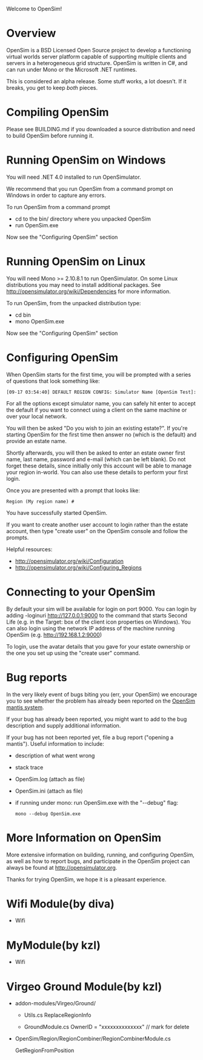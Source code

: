 Welcome to OpenSim!

# Overview

OpenSim is a BSD Licensed Open Source project to develop a functioning
virtual worlds server platform capable of supporting multiple clients
and servers in a heterogeneous grid structure. OpenSim is written in
C#, and can run under Mono or the Microsoft .NET runtimes.

This is considered an alpha release.  Some stuff works, a lot doesn't.
If it breaks, you get to keep *both* pieces.

# Compiling OpenSim

Please see BUILDING.md if you downloaded a source distribution and 
need to build OpenSim before running it.

# Running OpenSim on Windows

You will need .NET 4.0 installed to run OpenSimulator.

We recommend that you run OpenSim from a command prompt on Windows in order
to capture any errors.

To run OpenSim from a command prompt

 * cd to the bin/ directory where you unpacked OpenSim
 * run OpenSim.exe

Now see the "Configuring OpenSim" section

# Running OpenSim on Linux

You will need Mono >= 2.10.8.1 to run OpenSimulator.  On some Linux distributions you
may need to install additional packages.  See http://opensimulator.org/wiki/Dependencies
for more information.

To run OpenSim, from the unpacked distribution type:

 * cd bin
 * mono OpenSim.exe

Now see the "Configuring OpenSim" section

# Configuring OpenSim

When OpenSim starts for the first time, you will be prompted with a
series of questions that look something like:

	[09-17 03:54:40] DEFAULT REGION CONFIG: Simulator Name [OpenSim Test]:

For all the options except simulator name, you can safely hit enter to accept
the default if you want to connect using a client on the same machine or over
your local network.

You will then be asked "Do you wish to join an existing estate?".  If you're
starting OpenSim for the first time then answer no (which is the default) and
provide an estate name.

Shortly afterwards, you will then be asked to enter an estate owner first name,
last name, password and e-mail (which can be left blank).  Do not forget these
details, since initially only this account will be able to manage your region
in-world.  You can also use these details to perform your first login.

Once you are presented with a prompt that looks like:

	Region (My region name) #

You have successfully started OpenSim.

If you want to create another user account to login rather than the estate
account, then type "create user" on the OpenSim console and follow the prompts.

Helpful resources:
 * http://opensimulator.org/wiki/Configuration
 * http://opensimulator.org/wiki/Configuring_Regions

# Connecting to your OpenSim

By default your sim will be available for login on port 9000.  You can login by
adding -loginuri http://127.0.0.1:9000 to the command that starts Second Life
(e.g. in the Target: box of the client icon properties on Windows).  You can
also login using the network IP address of the machine running OpenSim (e.g.
http://192.168.1.2:9000)

To login, use the avatar details that you gave for your estate ownership or the
one you set up using the "create user" command.

# Bug reports

In the very likely event of bugs biting you (err, your OpenSim) we
encourage you to see whether the problem has already been reported on
the [OpenSim mantis system](http://opensimulator.org/mantis/main_page.php).

If your bug has already been reported, you might want to add to the
bug description and supply additional information.

If your bug has not been reported yet, file a bug report ("opening a
mantis"). Useful information to include:
 * description of what went wrong
 * stack trace
 * OpenSim.log (attach as file)
 * OpenSim.ini (attach as file)
 * if running under mono: run OpenSim.exe with the "--debug" flag:

       mono --debug OpenSim.exe

# More Information on OpenSim

More extensive information on building, running, and configuring
OpenSim, as well as how to report bugs, and participate in the OpenSim
project can always be found at http://opensimulator.org.

Thanks for trying OpenSim, we hope it is a pleasant experience.


# Wifi Module(by diva)
 * Wifi

# MyModule(by kzl)
 * Wifi

# Virgeo Ground Module(by kzl)
 * addon-modules/Virgeo/Ground/
	
	* Utils.cs
		ReplaceRegionInfo

	* GroundModule.cs
		OwnerID = "xxxxxxxxxxxxxx"  // mark for delete
 * OpenSim/Region/RegionCombiner/RegionCombinerModule.cs 

	GetRegionFromPosition
